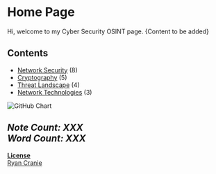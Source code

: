 # Home Page
Hi, welcome to my Cyber Security OSINT page. {Content to be added}

## Contents
- [Network Security](https://notes.ryancranie.com/Contents/Network%20Security%20Contents) (8)
- [Cryptography](https://notes.ryancranie.com/Contents/Cryptography%20Contents) (5)
- [Threat Landscape](https://notes.ryancranie.com/Contents/Threat%20Landscape%20Contents) (4)
- [Network Technologies](https://notes.ryancranie.com/Contents/Network%20Technologies%20Contents) (3)

<img src="http://ghchart.rshah.org/ryancranie" alt="GitHub Chart" />

<i>Note Count: XXX<br>
Word Count: XXX</i><br>
---

<b>[License](https://raw.githubusercontent.com/ryancranie/notes/refs/heads/main/LICENSE)</b><br>
[Ryan Cranie](https://www.ryancranie.com)


